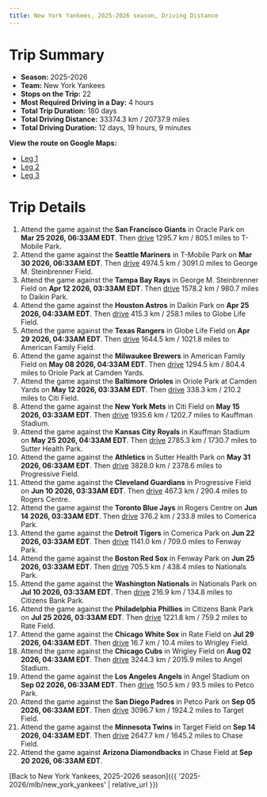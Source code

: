```yaml
---
title: New York Yankees, 2025-2026 season, Driving Distance
---
```


# Trip Summary
- **Season:** 2025-2026
- **Team:** New York Yankees
- **Stops on the Trip:** 22
- **Most Required Driving in a Day:** 4 hours
- **Total Trip Duration:** 180 days
- **Total Driving Distance:** 33374.3 km / 20737.9 miles
- **Total Driving Duration:** 12 days, 19 hours, 9 minutes

**View the route on Google Maps:**
- [Leg 1](https://www.google.com/maps/dir/Oracle+Park+San+Francisco/T-Mobile+Park+Seattle/George+M.+Steinbrenner+Field+Tampa/Daikin+Park+Houston/Globe+Life+Field+Arlington/American+Family+Field+Milwaukee/Oriole+Park+at+Camden+Yards+Baltimore/Citi+Field+Flushing/Kauffman+Stadium+Kansas+City/Sutter+Health+Park+Sacramento)
- [Leg 2](https://www.google.com/maps/dir/Sutter+Health+Park+Sacramento/Progressive+Field+Cleveland/Rogers+Centre+Toronto/Comerica+Park+Detroit/Fenway+Park+Boston/Nationals+Park+Washington/Citizens+Bank+Park+Philadelphia/Rate+Field+Chicago/Wrigley+Field+Chicago/Angel+Stadium+Anaheim)
- [Leg 3](https://www.google.com/maps/dir/Angel+Stadium+Anaheim/Petco+Park+San+Diego/Target+Field+Minneapolis/Chase+Field+Phoenix)

# Trip Details
1. Attend the game against the **San Francisco Giants** in Oracle Park on **Mar 25 2026, 06:33AM EDT**. Then [drive](https://www.google.com/maps/dir/Oracle+Park+San+Francisco/T-Mobile+Park+Seattle) 1295.7 km / 805.1 miles to T-Mobile Park.
2. Attend the game against the **Seattle Mariners** in T-Mobile Park on **Mar 30 2026, 06:33AM EDT**. Then [drive](https://www.google.com/maps/dir/T-Mobile+Park+Seattle/George+M.+Steinbrenner+Field+Tampa) 4974.5 km / 3091.0 miles to George M. Steinbrenner Field.
3. Attend the game against the **Tampa Bay Rays** in George M. Steinbrenner Field on **Apr 12 2026, 03:33AM EDT**. Then [drive](https://www.google.com/maps/dir/George+M.+Steinbrenner+Field+Tampa/Daikin+Park+Houston) 1578.2 km / 980.7 miles to Daikin Park.
4. Attend the game against the **Houston Astros** in Daikin Park on **Apr 25 2026, 04:33AM EDT**. Then [drive](https://www.google.com/maps/dir/Daikin+Park+Houston/Globe+Life+Field+Arlington) 415.3 km / 258.1 miles to Globe Life Field.
5. Attend the game against the **Texas Rangers** in Globe Life Field on **Apr 29 2026, 04:33AM EDT**. Then [drive](https://www.google.com/maps/dir/Globe+Life+Field+Arlington/American+Family+Field+Milwaukee) 1644.5 km / 1021.8 miles to American Family Field.
6. Attend the game against the **Milwaukee Brewers** in American Family Field on **May 08 2026, 04:33AM EDT**. Then [drive](https://www.google.com/maps/dir/American+Family+Field+Milwaukee/Oriole+Park+at+Camden+Yards+Baltimore) 1294.5 km / 804.4 miles to Oriole Park at Camden Yards.
7. Attend the game against the **Baltimore Orioles** in Oriole Park at Camden Yards on **May 12 2026, 03:33AM EDT**. Then [drive](https://www.google.com/maps/dir/Oriole+Park+at+Camden+Yards+Baltimore/Citi+Field+Flushing) 338.3 km / 210.2 miles to Citi Field.
8. Attend the game against the **New York Mets** in Citi Field on **May 15 2026, 03:33AM EDT**. Then [drive](https://www.google.com/maps/dir/Citi+Field+Flushing/Kauffman+Stadium+Kansas+City) 1935.6 km / 1202.7 miles to Kauffman Stadium.
9. Attend the game against the **Kansas City Royals** in Kauffman Stadium on **May 25 2026, 04:33AM EDT**. Then [drive](https://www.google.com/maps/dir/Kauffman+Stadium+Kansas+City/Sutter+Health+Park+Sacramento) 2785.3 km / 1730.7 miles to Sutter Health Park.
10. Attend the game against the **Athletics** in Sutter Health Park on **May 31 2026, 06:33AM EDT**. Then [drive](https://www.google.com/maps/dir/Sutter+Health+Park+Sacramento/Progressive+Field+Cleveland) 3828.0 km / 2378.6 miles to Progressive Field.
11. Attend the game against the **Cleveland Guardians** in Progressive Field on **Jun 10 2026, 03:33AM EDT**. Then [drive](https://www.google.com/maps/dir/Progressive+Field+Cleveland/Rogers+Centre+Toronto) 467.3 km / 290.4 miles to Rogers Centre.
12. Attend the game against the **Toronto Blue Jays** in Rogers Centre on **Jun 14 2026, 03:33AM EDT**. Then [drive](https://www.google.com/maps/dir/Rogers+Centre+Toronto/Comerica+Park+Detroit) 376.2 km / 233.8 miles to Comerica Park.
13. Attend the game against the **Detroit Tigers** in Comerica Park on **Jun 22 2026, 03:33AM EDT**. Then [drive](https://www.google.com/maps/dir/Comerica+Park+Detroit/Fenway+Park+Boston) 1141.0 km / 709.0 miles to Fenway Park.
14. Attend the game against the **Boston Red Sox** in Fenway Park on **Jun 25 2026, 03:33AM EDT**. Then [drive](https://www.google.com/maps/dir/Fenway+Park+Boston/Nationals+Park+Washington) 705.5 km / 438.4 miles to Nationals Park.
15. Attend the game against the **Washington Nationals** in Nationals Park on **Jul 10 2026, 03:33AM EDT**. Then [drive](https://www.google.com/maps/dir/Nationals+Park+Washington/Citizens+Bank+Park+Philadelphia) 216.9 km / 134.8 miles to Citizens Bank Park.
16. Attend the game against the **Philadelphia Phillies** in Citizens Bank Park on **Jul 25 2026, 03:33AM EDT**. Then [drive](https://www.google.com/maps/dir/Citizens+Bank+Park+Philadelphia/Rate+Field+Chicago) 1221.8 km / 759.2 miles to Rate Field.
17. Attend the game against the **Chicago White Sox** in Rate Field on **Jul 29 2026, 04:33AM EDT**. Then [drive](https://www.google.com/maps/dir/Rate+Field+Chicago/Wrigley+Field+Chicago) 16.7 km / 10.4 miles to Wrigley Field.
18. Attend the game against the **Chicago Cubs** in Wrigley Field on **Aug 02 2026, 04:33AM EDT**. Then [drive](https://www.google.com/maps/dir/Wrigley+Field+Chicago/Angel+Stadium+Anaheim) 3244.3 km / 2015.9 miles to Angel Stadium.
19. Attend the game against the **Los Angeles Angels** in Angel Stadium on **Sep 02 2026, 06:33AM EDT**. Then [drive](https://www.google.com/maps/dir/Angel+Stadium+Anaheim/Petco+Park+San+Diego) 150.5 km / 93.5 miles to Petco Park.
20. Attend the game against the **San Diego Padres** in Petco Park on **Sep 05 2026, 06:33AM EDT**. Then [drive](https://www.google.com/maps/dir/Petco+Park+San+Diego/Target+Field+Minneapolis) 3096.7 km / 1924.2 miles to Target Field.
21. Attend the game against the **Minnesota Twins** in Target Field on **Sep 14 2026, 04:33AM EDT**. Then [drive](https://www.google.com/maps/dir/Target+Field+Minneapolis/Chase+Field+Phoenix) 2647.7 km / 1645.2 miles to Chase Field.
22. Attend the game against **Arizona Diamondbacks** in Chase Field at **Sep 20 2026, 06:33AM EDT**.

[Back to New York Yankees, 2025-2026 season]({{ '2025-2026/mlb/new_york_yankees' | relative_url }})

